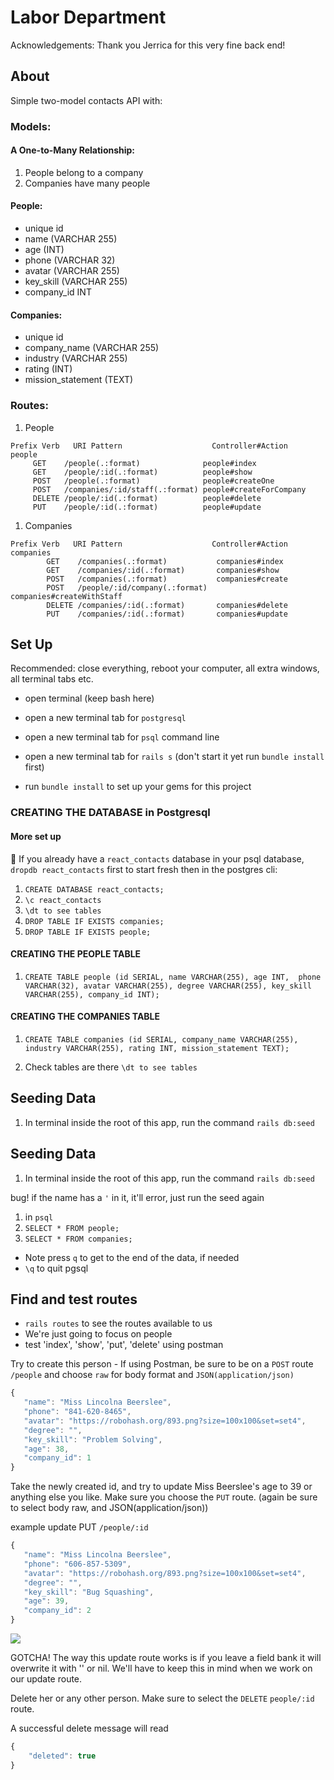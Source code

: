 # Labor Department

Acknowledgements: Thank you Jerrica for this very fine back end!

## About

Simple two-model contacts API with:

### Models:
#### A One-to-Many Relationship:
  1. People belong to a company
  1. Companies have many people

#### People:
  - unique id
  - name (VARCHAR 255)
  - age (INT)
  - phone (VARCHAR 32)
  - avatar (VARCHAR 255)
  - key_skill (VARCHAR 255)
  - company_id INT

#### Companies:
  - unique id
  - company_name (VARCHAR 255)
  - industry (VARCHAR 255)
  - rating (INT)
  - mission_statement (TEXT)

### Routes:
  1. People
  ```
Prefix Verb   URI Pattern                    Controller#Action
people
       GET    /people(.:format)              people#index
       GET    /people/:id(.:format)          people#show
       POST   /people(.:format)              people#createOne
       POST   /companies/:id/staff(.:format) people#createForCompany
       DELETE /people/:id(.:format)          people#delete
       PUT    /people/:id(.:format)          people#update
  ```
  1. Companies
  ```
  Prefix Verb   URI Pattern                    Controller#Action
  companies
          GET    /companies(.:format)           companies#index
          GET    /companies/:id(.:format)       companies#show
          POST   /companies(.:format)           companies#create
          POST   /people/:id/company(.:format)  companies#createWithStaff
          DELETE /companies/:id(.:format)       companies#delete
          PUT    /companies/:id(.:format)       companies#update
  ```


## Set Up

Recommended: close everything, reboot your computer, all extra windows, all terminal tabs etc.
- open terminal (keep bash here)

- open a new terminal tab for `postgresql`
- open a new terminal tab for `psql` command line
- open a new terminal tab for `rails s` (don't start it yet run `bundle install` first)
- run `bundle install` to set up your gems for this project


### CREATING THE DATABASE in Postgresql

#### More set up
:red_circle: If you already have a `react_contacts` database in your psql database, `dropdb react_contacts` first to start fresh then in the postgres cli:
1. `CREATE DATABASE react_contacts;`
1. `\c react_contacts`
1. `\dt to see tables`
1. `DROP TABLE IF EXISTS companies;`
1. `DROP TABLE IF EXISTS people;`



#### CREATING THE PEOPLE TABLE  

1. `CREATE TABLE people (id SERIAL, name VARCHAR(255), age INT,  phone VARCHAR(32), avatar VARCHAR(255), degree VARCHAR(255), key_skill VARCHAR(255), company_id INT);`

#### CREATING THE COMPANIES TABLE

1. `CREATE TABLE companies (id SERIAL, company_name VARCHAR(255), industry VARCHAR(255), rating INT, mission_statement TEXT);`


1. Check tables are there `\dt to see tables`

## Seeding Data

1. In terminal inside the root of this app, run the command `rails db:seed`

## Seeding Data

1. In terminal inside the root of this app, run the command `rails db:seed`

bug! if the name has a `'` in it, it'll error, just run the seed again

1. in `psql`
1. `SELECT * FROM people;`
1. `SELECT * FROM companies;`
- Note press `q` to get to the end of the data, if needed
- `\q` to quit pgsql

## Find and test routes
- `rails routes` to see the routes available to us
- We're just going to focus on people
- test 'index', 'show', 'put', 'delete' using postman


Try to create this person - If using Postman, be sure to be on a `POST` route `/people` and choose `raw` for body format and `JSON(application/json)`
```js
{
   "name": "Miss Lincolna Beerslee",
   "phone": "841-620-8465",
   "avatar": "https://robohash.org/893.png?size=100x100&set=set4",
   "degree": "",
   "key_skill": "Problem Solving",
   "age": 38,
   "company_id": 1
}
```



Take the newly created id, and try to update Miss Beerslee's age to 39 or anything else you like. Make sure you choose the `PUT` route. (again be sure to select body raw, and JSON(application/json))

example update  PUT `/people/:id`

```js
{
   "name": "Miss Lincolna Beerslee",
   "phone": "606-857-5309",
   "avatar": "https://robohash.org/893.png?size=100x100&set=set4",
   "degree": "",
   "key_skill": "Bug Squashing",
   "age": 39,
   "company_id": 2
}
```

![](https://i.imgur.com/96y9KRe.png)

GOTCHA! The way this update route works is if you leave a field bank it will overwrite it with '' or nil. We'll have to keep this in mind when we work on our update route.


Delete her or any other person. Make sure to select the `DELETE` `people/:id` route.

A successful delete message will read
```js
{
    "deleted": true
}
```
